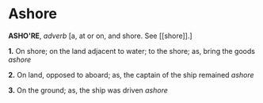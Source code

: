 # Ashore

**ASHO'RE**, _adverb_ \[a, at or on, and shore. See [[shore]].\]

**1.** On shore; on the land adjacent to water; to the shore; as, bring the goods _ashore_

**2.** On land, opposed to aboard; as, the captain of the ship remained _ashore_

**3.** On the ground; as, the ship was driven _ashore_